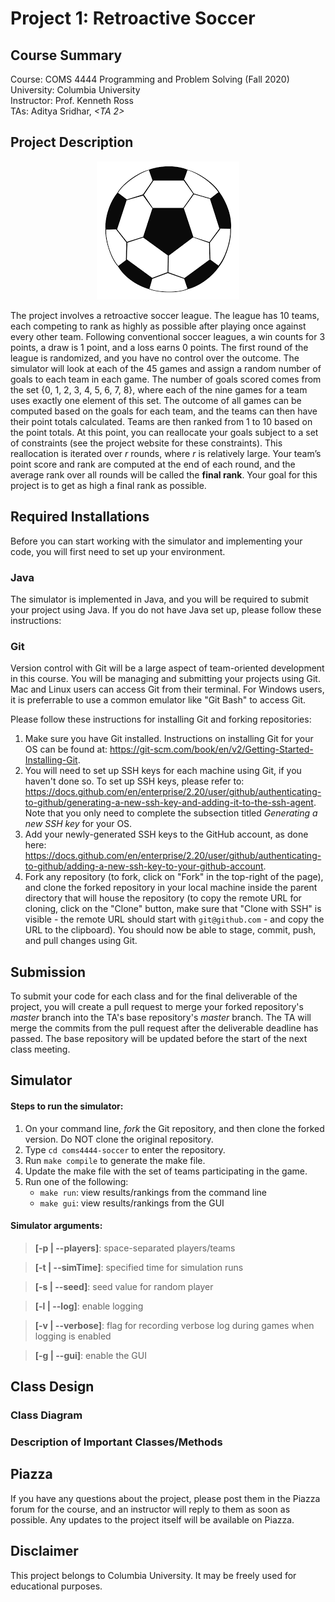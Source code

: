# Project 1: Retroactive Soccer

## Course Summary

Course: COMS 4444 Programming and Problem Solving (Fall 2020)  
University: Columbia University  
Instructor: Prof. Kenneth Ross  
TAs: Aditya Sridhar, *<TA 2>*

## Project Description

<p align="center">
     <img src="statics/soccerBall.png"
          alt="Soccer Ball" />
</p>

The project involves a retroactive soccer league. The league has 10 teams, each competing to rank as highly as possible after playing once against every other team. Following conventional soccer leagues, a win counts for 3 points, a draw is 1 point, and a loss earns 0 points. The first round of the league is randomized, and you have no control over the outcome. The simulator will look at each of the 45 games and assign a random number of goals to each team in each game. The
number of goals scored comes from the set {0, 1, 2, 3, 4, 5, 6, 7, 8}, where each of the nine games for a team uses exactly one element of this set. The outcome of all games can be computed based on the goals for each team, and the teams can then have their point totals calculated. Teams are then ranked from 1 to 10 based
on the point totals. At this point, you can reallocate your goals subject to a set of constraints (see the project website for these constraints). This reallocation is iterated over *r* rounds, where *r* is relatively large. Your team’s point score and rank are computed at the end of each round, and the average rank over all rounds will be called the **final rank**. Your goal for this project is to get as high a final rank as possible.

## Required Installations
Before you can start working with the simulator and implementing your code, you will first need to set up your environment.

### Java
The simulator is implemented in Java, and you will be required to submit your project using Java. If you do not have Java set up, please follow these instructions:

### Git
Version control with Git will be a large aspect of team-oriented development in this course. You will be managing and submitting your projects using Git. Mac and Linux users can access Git from their terminal. For Windows users, it is preferrable to use a common emulator like "Git Bash" to access Git.

Please follow these instructions for installing Git and forking repositories:

1.  Make sure you have Git installed. Instructions on installing Git for your OS can be found at: https://git-scm.com/book/en/v2/Getting-Started-Installing-Git.
2.  You will need to set up SSH keys for each machine using Git, if you haven't done so. To set up SSH keys, please refer to: https://docs.github.com/en/enterprise/2.20/user/github/authenticating-to-github/generating-a-new-ssh-key-and-adding-it-to-the-ssh-agent. Note that you only need to complete the subsection titled _Generating a new SSH key_ for your OS.
3.  Add your newly-generated SSH keys to the GitHub account, as done here: https://docs.github.com/en/enterprise/2.20/user/github/authenticating-to-github/adding-a-new-ssh-key-to-your-github-account.
4.  Fork any repository (to fork, click on "Fork" in the top-right of the page), and clone the forked repository in your local machine inside the parent directory that will house the repository (to copy the remote URL for cloning, click on the "Clone" button, make sure that "Clone with SSH" is visible - the remote URL should start with `git@github.com` - and copy the URL to the clipboard). You should now be able to stage, commit, push, and pull changes using Git.

## Submission
To submit your code for each class and for the final deliverable of the project, you will create a pull request to merge your forked repository's *master* branch into the TA's base repository's *master* branch. The TA will merge the commits from the pull request after the deliverable deadline has passed. The base repository will be updated before the start of the next class meeting.

## Simulator

#### Steps to run the simulator:
1.  On your command line, *fork* the Git repository, and then clone the forked version. Do NOT clone the original repository.
2.  Type `cd coms4444-soccer` to enter the repository.
3.  Run `make compile` to generate the make file.
4.  Update the make file with the set of teams participating in the game.
5.  Run one of the following:
    * `make run`: view results/rankings from the command line
    * `make gui`: view results/rankings from the GUI

#### Simulator arguments:
> **[-p | --players]**: space-separated players/teams

> **[-t | --simTime]**: specified time for simulation runs

> **[-s | --seed]**: seed value for random player

> **[-l | --log]**: enable logging

> **[-v | --verbose]**: flag for recording verbose log during games when logging is enabled

> **[-g | --gui]**: enable the GUI


## Class Design

### Class Diagram

### Description of Important Classes/Methods



## Piazza
If you have any questions about the project, please post them in the Piazza forum for the course, and an instructor will reply to them as soon as possible. Any updates to the project itself will be available on Piazza.


## Disclaimer
This project belongs to Columbia University. It may be freely used for educational purposes.
